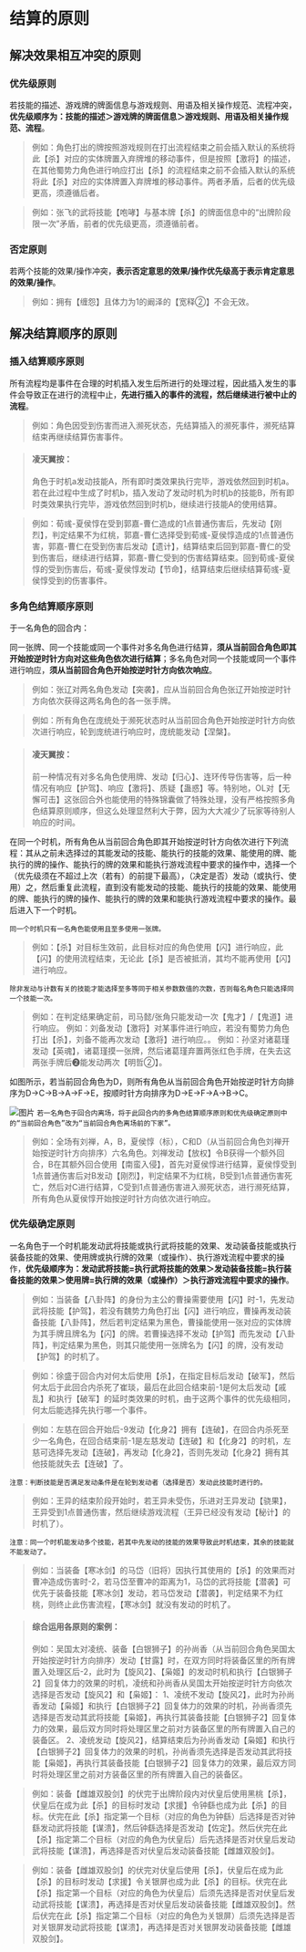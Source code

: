 # 结算的原则


## 解决效果相互冲突的原则


### 优先级原则
若技能的描述、游戏牌的牌面信息与游戏规则、用语及相关操作规范、流程冲突，**优先级顺序为：技能的描述＞游戏牌的牌面信息＞游戏规则、用语及相关操作规范、流程**。

> 例如：角色打出的牌按照游戏规则在打出流程结束之前会插入默认的系统将此【杀】对应的实体牌置入弃牌堆的移动事件，但是按照【激将】的描述，在其他蜀势力角色进行响应打出【杀】的流程结束之前不会插入默认的系统将此【杀】对应的实体牌置入弃牌堆的移动事件。两者矛盾，后者的优先级更高，须遵循后者。

> 例如：张飞的武将技能【咆哮】与基本牌【杀】的牌面信息中的“出牌阶段限一次”矛盾，前者的优先级更高，须遵循前者。


### 否定原则
若两个技能的效果/操作冲突，**表示否定意思的效果/操作优先级高于表示肯定意思的效果/操作**。

> 例如：拥有【缠怨】且体力为1的阚泽的【宽释②】不会无效。


## 解决结算顺序的原则


### 插入结算顺序原则
所有流程均是事件在合理的时机插入发生后所进行的处理过程，因此插入发生的事件会导致正在进行的流程中止，**先进行插入的事件的流程，然后继续进行被中止的流程**。

> 例如：角色因受到伤害而进入濒死状态，先结算插入的濒死事件，濒死结算结束再继续结算伤害事件。

> #### 凌天翼按：
> 角色于时机a发动技能A，所有即时类效果执行完毕，游戏依然回到时机a。若在此过程中生成了时机b，插入发动了发动时机为时机b的技能B，所有即时类效果执行完毕，游戏依然回到时机b，继续进行技能A的使用结算。

> 例如：荀彧-夏侯惇在受到郭嘉-曹仁造成的1点普通伤害后，先发动【刚烈】，判定结果不为红桃，郭嘉-曹仁选择受到荀彧-夏侯惇造成的1点普通伤害，郭嘉-曹仁在受到伤害后发动【遗计】，结算结束后回到郭嘉-曹仁的受到伤害后，继续进行结算，郭嘉-曹仁受到的伤害结算结束。回到荀彧-夏侯惇的受到伤害后，荀彧-夏侯惇发动【节命】，结算结束后继续结算荀彧-夏侯惇受到的伤害事件。


### 多角色结算顺序原则

于一名角色的回合内：

同一张牌、同一个技能或同一个事件对多名角色进行结算，**须从当前回合角色即其开始按逆时针方向对这些角色依次进行结算**；多名角色对同一个技能或同一个事件进行响应，**须从当前回合角色开始按逆时针方向依次响应**。
> 例如：张辽对两名角色发动【突袭】，应从当前回合角色张辽开始按逆时针方向依次获得这两名角色的各一张手牌。

> 例如：所有角色在庞统处于濒死状态时从当前回合角色开始按逆时针方向依次进行响应，轮到庞统进行响应时，庞统能发动【涅槃】。

> #### 凌天翼按：
> 前一种情况有对多名角色使用牌、发动【归心】、连环传导伤害等，后一种情况有响应【护驾】、响应【激将】、质疑【蛊惑】等。特别地，OL对【无懈可击】这张回合外也能使用的特殊锦囊做了特殊处理，没有严格按照多角色结算原则顺序，但这么处理显然利大于弊，因为大大减少了玩家等待别人响应的时间。

在同一个时机，所有角色从当前回合角色即其开始按逆时针方向依次进行下列流程：其从之前未选择过的其能发动的技能、能执行的技能的效果、能使用的牌、能执行的牌的操作、能执行的牌的效果和能执行游戏流程中要求的操作中，选择一个（优先级须在不超过上次（若有）的前提下最高），（决定是否）发动（或执行、使用）之，然后重复此流程，直到没有能发动的技能、能执行的技能的效果、能使用的牌、能执行的牌的操作、能执行的牌的效果和能执行游戏流程中要求的操作。最后进入下一个时机。

`同一个时机只有一名角色能使用且至多使用一张牌。`
> 例如：【杀】对目标生效前，此目标对应的角色使用【闪】进行响应，此【闪】的使用流程结束，无论此【杀】是否被抵消，其均不能再使用【闪】进行响应。

`除非发动与计数有关的技能才能选择至多等同于相关参数数值的次数，否则每名角色只能选择同一个技能一次。`
> 例如：在判定结果确定前，司马懿/张角只能发动一次【鬼才】/【鬼道】进行响应。
> 例如：刘备发动【激将】对某事件进行响应，若没有蜀势力角色打出【杀】，刘备不能再次发动【激将】进行响应。。
> 例如：孙坚对诸葛瑾发动【英魂】，诸葛瑾摸一张牌，然后诸葛瑾弃置两张红色手牌，在失去这两张手牌后❷能发动两次【明哲②】。

如图所示，若当前回合角色为D，则所有角色从当前回合角色开始按逆时针方向排序为D→C→B→A→F→E，按顺时针方向排序为D→E→F→A→B→C。

![图片](https://github.com/guiling0/sgsrule/blob/master/image/Chapter1.Section1.1.png)
`若一名角色于回合内离场，将于此回合内的多角色结算顺序原则和优先级确定原则中的“当前回合角色”改为“当前回合角色离场前的下家”。`
> 例如：全场有刘禅，A，B，夏侯惇（标），C和D（从当前回合角色刘禅开始按逆时针方向排序）六名角色。刘禅发动【放权】令B获得一个额外回合，B在其额外回合使用【南蛮入侵】，首先对夏侯惇进行结算，夏侯惇受到1点普通伤害后对B发动【刚烈】，判定结果不为红桃，B受到1点普通伤害死亡，然后对C进行结算，C受到1点普通伤害进入濒死状态，进行濒死结算，所有角色从夏侯惇开始按逆时针方向依次进行响应。


### 优先级确定原则

一名角色于一个时机能发动武将技能或执行武将技能的效果、发动装备技能或执行装备技能的效果、使用牌或执行牌的效果（或操作）、执行游戏流程中要求的操作，**优先级顺序为：发动武将技能=执行武将技能的效果＞发动装备技能=执行装备技能的效果＞使用牌=执行牌的效果（或操作）＞执行游戏流程中要求的操作**。

> 例如：当装备【八卦阵】的身份为主公的曹操需要使用【闪】时-1，先发动武将技能【护驾】，若没有魏势力角色打出【闪】进行响应，曹操再发动装备技能【八卦阵】，然后若判定结果为黑色，曹操能使用一张对应的实体牌为其手牌且牌名为【闪】的牌。若曹操选择不发动【护驾】而先发动【八卦阵】，判定结果为黑色，则其只能使用一张牌名为【闪】的牌，没有发动【护驾】的时机了。

> 例如：徐盛于回合内对何太后使用【杀】，在指定目标后发动【破军】，然后何太后于此回合内杀死了崔琰，最后在此回合结束前-1是何太后发动【戚乱】和执行【破军】的延时类效果的时机，由于这两个事件的优先级相同，何太后能选择先执行哪一个事件。

> 例如：左慈在回合开始后-9发动【化身2】拥有【连破】，在回合内杀死至少一名角色，在回合结束前-1是左慈发动【连破】和【化身2】的时机，左慈可选择先发动【连破】，再发动【化身2】，否则先发动【化身2】拥有其他技能就失去【连破】了。

`注意：判断技能是否满足发动条件是在轮到发动者（选择是否）发动此技能时进行的。`
> 例如：王异的结束阶段开始时，若王异未受伤，乐进对王异发动【骁果】，王异受到1点普通伤害，然后继续游戏流程（王异已经没有发动【秘计】的时机了）。

`注意：同一个时机能发动多个技能，若其中先发动的技能的效果导致此时机结束，其余的技能就不能发动了。`
> 例如：当装备【寒冰剑】的马岱（旧将）因执行其使用的【杀】的效果而对曹冲造成伤害时-2，若马岱至曹冲的距离为1，马岱的武将技能【潜袭】可优先于装备技能【寒冰剑】发动，若马岱发动【潜袭】，判定结果不为红桃，则终止此伤害流程，【寒冰剑】就没有发动的时机了。

> #### 综合运用各原则的案例：
> 例如：吴国太对凌统、装备【白银狮子】的孙尚香（从当前回合角色吴国太开始按逆时针方向排序）发动【甘露】时，在双方同时将装备区里的所有牌置入处理区后-2，此时为【旋风2】、【枭姬】的发动时机和执行【白银狮子2】回复体力的效果的时机，凌统和孙尚香从吴国太开始按逆时针方向依次选择是否发动【旋风2】和【枭姬】：
> 1、凌统不发动【旋风2】，此时为孙尚香发动【枭姬】和执行【白银狮子2】回复体力的效果的时机，孙尚香须先选择是否发动其武将技能【枭姬】，再执行其装备技能【白银狮子2】回复体力的效果，最后双方同时将处理区里之前对方装备区里的所有牌置入自己的装备区。
> 2、凌统发动【旋风2】，结算结束后为孙尚香发动【枭姬】和执行【白银狮子2】回复体力的效果的时机，孙尚香须先选择是否发动其武将技能【枭姬】，再执行其装备技能【白银狮子2】回复体力的效果，最后双方同时将处理区里之前对方装备区里的所有牌置入自己的装备区。

> 例如：装备【雌雄双股剑】的伏完于出牌阶段内对伏皇后使用黑桃【杀】，伏皇后在成为此【杀】的目标时发动【求援】令钟繇也成为此【杀】的目标。伏完在此【杀】指定第一个目标（对应的角色为钟繇）后选择是否对钟繇发动武将技能【谋溃】，然后钟繇选择是否发动【佐定】。然后伏完在此【杀】指定第二个目标（对应的角色为伏皇后）后先选择是否对伏皇后发动武将技能【谋溃】，再选择是否对伏皇后发动装备技能【雌雄双股剑】。

> 例如：装备【雌雄双股剑】的伏完对伏皇后使用【杀】，伏皇后在成为此【杀】的目标时发动【求援】令关银屏也成为此【杀】的目标。伏完在此【杀】指定第一个目标（对应的角色为伏皇后）后须先选择是否对伏皇后发动武将技能【谋溃】，再选择是否对伏皇后发动装备技能【雌雄双股剑】。然后伏完在此【杀】指定第二个目标（对应的角色为关银屏）后须先选择是否对关银屏发动武将技能【谋溃】，再选择是否对关银屏发动装备技能【雌雄双股剑】。